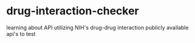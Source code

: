 # drug-interaction-checker
learning about API utilizing NIH's drug-drug interaction publicly available api's to test
